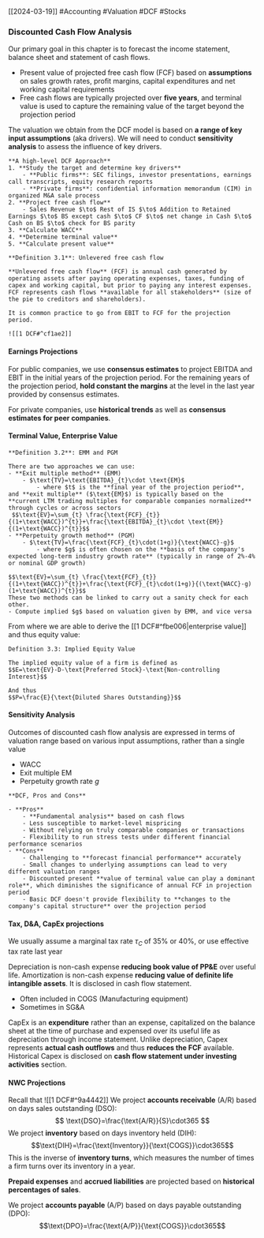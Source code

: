 [[2024-03-19]] #Accounting #Valuation #DCF #Stocks 

### Discounted Cash Flow Analysis
Our primary goal in this chapter is to forecast the income statement, balance sheet and statement of cash flows.
- Present value of projected free cash flow (FCF) based on **assumptions** on sales growth rates, profit margins, capital expenditures and net working capital requirements
- Free cash flows are typically projected over **five years**, and terminal value is used to capture the remaining value of the target beyond the projection period

The valuation we obtain from the DCF model is based on **a range of key input assumptions** (aka drivers). We will need to conduct **sensitivity analysis** to assess the influence of key drivers.

```ad-summary
**A high-level DCF Approach**
1. **Study the target and determine key drivers** 
	- **Public firms**: SEC filings, investor presentations, earnings call transcripts, equity research reports
	- **Private firms**: confidential information memorandum (CIM) in organized M&A sale process
2. **Project free cash flow**
	- Sales Revenue $\to$ Rest of IS $\to$ Addition to Retained Earnings $\to$ BS except cash $\to$ CF $\to$ net change in Cash $\to$ Cash on BS $\to$ check for BS parity
3. **Calculate WACC**
4. **Determine terminal value** 
5. **Calculate present value**
```

```ad-important
**Definition 3.1**: Unlevered free cash flow

**Unlevered free cash flow** (FCF) is annual cash generated by operating assets after paying operating expenses, taxes, funding of capex and working capital, but prior to paying any interest expenses. FCF represents cash flows **available for all stakeholders** (size of the pie to creditors and shareholders).

It is common practice to go from EBIT to FCF for the projection period.

![[1 DCF#^cf1ae2]]
```

#### Earnings Projections 
For public companies, we use **consensus estimates** to project EBITDA and EBIT in the initial years of the projection period. For the remaining years of the projection period, **hold constant the margins** at the level in the last year provided by consensus estimates.

For private companies, use **historical trends** as well as **consensus estimates for peer companies**.

#### Terminal Value, Enterprise Value

```ad-important
**Definition 3.2**: EMM and PGM 

There are two approaches we can use:
- **Exit multiple method** (EMM)
	- $\text{TV}=\text{EBITDA}_{t}\cdot \text{EM}$
		- where $t$ is the **final year of the projection period**, and **exit multiple** ($\text{EM}$) is typically based on the **current LTM trading multiples for comparable companies normalized** through cycles or across sectors
 $$\text{EV}=\sum_{t} \frac{\text{FCF}_{t}}{(1+\text{WACC})^{t}}+\frac{\text{EBITDA}_{t}\cdot \text{EM}}{(1+\text{WACC})^{t}}$$
- **Perpetuity growth method** (PGM)
	- $\text{TV}=\frac{\text{FCF}_{t}\cdot(1+g)}{\text{WACC}-g}$
		- where $g$ is often chosen on the **basis of the company's expected long-term industry growth rate** (typically in range of 2%-4% or nominal GDP growth)

$$\text{EV}=\sum_{t} \frac{\text{FCF}_{t}}{(1+\text{WACC})^{t}}+\frac{\text{FCF}_{t}\cdot(1+g)}{(\text{WACC}-g)(1+\text{WACC})^{t}}$$
These two methods can be linked to carry out a sanity check for each other.
- Compute implied $g$ based on valuation given by EMM, and vice versa
```

From where we are able to derive the [[1 DCF#^fbe006|enterprise value]] and thus equity value:

```ad-important
Definition 3.3: Implied Equity Value 

The implied equity value of a firm is defined as 
$$E=\text{EV}-D-\text{Preferred Stock}-\text{Non-controlling Interest}$$

And thus
$$P=\frac{E}{\text{Diluted Shares Outstanding}}$$
```

#### Sensitivity Analysis 
Outcomes of discounted cash flow analysis are expressed in terms of valuation range based on various input assumptions, rather than a single value
- WACC
- Exit multiple $\text{EM}$
- Perpetuity growth rate $g$

```ad-summary
**DCF, Pros and Cons**

- **Pros**
	- **Fundamental analysis** based on cash flows 
	- Less susceptible to market-level mispricing
	- Without relying on truly comparable companies or transactions
	- Flexibility to run stress tests under different financial performance scenarios
- **Cons**
	- Challenging to **forecast financial performance** accurately
	- Small changes to underlying assumptions can lead to very different valuation ranges
	- Discounted present **value of terminal value can play a dominant role**, which diminishes the significance of annual FCF in projection period
	- Basic DCF doesn't provide flexibility to **changes to the company's capital structure** over the projection period
```

#### Tax, D&A, CapEx projections
We usually assume a marginal tax rate $\tau_{C}$ of 35% or 40%, or use effective tax rate last year

Depreciation is non-cash expense **reducing book value of PP&E** over useful life. Amortization is non-cash expense **reducing value of definite life intangible assets**. It is disclosed in cash flow statement.
- Often included in COGS (Manufacturing equipment)
- Sometimes in SG&A

CapEx is an **expenditure** rather than an expense, capitalized on the balance sheet at the time of purchase and expensed over its useful life as depreciation through income statement. Unlike depreciation, Capex represents **actual cash outflows** and thus **reduces the FCF** available. Historical Capex is disclosed on **cash flow statement under investing activities** section.

#### NWC Projections 
Recall that ![[1 DCF#^9a4442]]
We project **accounts receivable** (A/R) based on days sales outstanding (DSO):
$$
\text{DSO}=\frac{\text{A/R}}{S}\cdot365
$$
We project **inventory** based on days inventory held (DIH): $$\text{DIH}=\frac{\text{Inventory}}{\text{COGS}}\cdot365$$ This is the inverse of **inventory turns**, which measures the number of times a firm turns over its inventory in a year.

**Prepaid expenses** and **accrued liabilities** are projected based on **historical percentages of sales**.

We project **accounts payable** (A/P) based on days payable outstanding (DPO): $$\text{DPO}=\frac{\text{A/P}}{\text{COGS}}\cdot365$$
